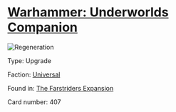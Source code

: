 # [Warhammer: Underworlds Companion](https://guidokessels.github.io/wh-underworlds)

  

![Regeneration](https://warhammerunderworlds.com/wp-content/uploads/sites/6/2018/03/407_ENG.png)



Type: Upgrade

Faction: [Universal](https://guidokessels.github.io/wh-underworlds/factions/universal.md)

Found in: [The Farstriders Expansion](https://guidokessels.github.io/wh-underworlds/locations/the-farstriders-expansion.md)

Card number: 407
